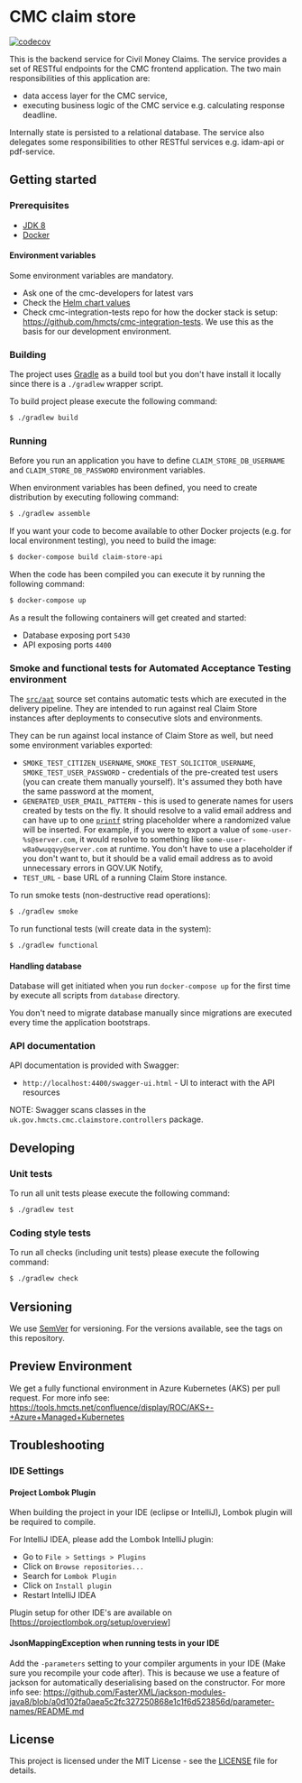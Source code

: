 # CMC claim store

[![codecov](https://codecov.io/gh/hmcts/cmc-claim-store/branch/master/graph/badge.svg)](https://codecov.io/gh/hmcts/cmc-claim-store)

This is the backend service for Civil Money Claims.
The service provides a set of RESTful endpoints for the CMC frontend application.
The two main responsibilities of this application are:
 - data access layer for the CMC service,
 - executing business logic of the CMC service e.g. calculating response deadline.

Internally state is persisted to a relational database.
The service also delegates some responsibilities to other RESTful services e.g. idam-api or pdf-service.

## Getting started
### Prerequisites

- [JDK 8](https://www.oracle.com/java)
- [Docker](https://www.docker.com)

#### Environment variables

Some environment variables are mandatory.

- Ask one of the cmc-developers for latest vars
- Check the [Helm chart values](charts/cmc-claim-store/values.template.yaml)
- Check cmc-integration-tests repo for how the docker stack is setup: https://github.com/hmcts/cmc-integration-tests. We use this as the basis for our development environment.

### Building

The project uses [Gradle](https://gradle.org) as a build tool but you don't have install it locally since there is a
`./gradlew` wrapper script.

To build project please execute the following command:

```bash
$ ./gradlew build
```

### Running

Before you run an application you have to define `CLAIM_STORE_DB_USERNAME` and `CLAIM_STORE_DB_PASSWORD` environment variables.

When environment variables has been defined, you need to create distribution by executing following command:

```bash
$ ./gradlew assemble
```

If you want your code to become available to other Docker projects (e.g. for local environment testing), you need to build the image:

```bash
$ docker-compose build claim-store-api
```

When the code has been compiled you can execute it by running the following command:

```bash
$ docker-compose up
```

As a result the following containers will get created and started:

 - Database exposing port `5430`
 - API exposing ports `4400`

### Smoke and functional tests for Automated Acceptance Testing environment

The [`src/aat`](src/aat) source set contains automatic tests which are executed in the delivery pipeline. They are intended to run against real Claim Store instances after deployments to consecutive slots and environments.

They can be run against local instance of Claim Store as well, but need some environment variables exported:

- `SMOKE_TEST_CITIZEN_USERNAME`, `SMOKE_TEST_SOLICITOR_USERNAME`, `SMOKE_TEST_USER_PASSWORD` - credentials of the pre-created test users (you can create them manually yourself). It's assumed they both have the same password at the moment,
- `GENERATED_USER_EMAIL_PATTERN` - this is used to generate names for users created by tests on the fly. It should resolve to a valid email address and can have up to one [`printf`](https://en.wikipedia.org/wiki/Printf_format_string) string placeholder where a randomized value will be inserted. For example, if you were to export a value of `some-user-%s@server.com`, it would resolve to something like `some-user-w8a0wuqqvy@server.com` at runtime. You don't have to use a placeholder if you don't want to, but it should be a valid email address as to avoid unnecessary errors in GOV.UK Notify,
- `TEST_URL` - base URL of a running Claim Store instance.

To run smoke tests (non-destructive read operations):

```bash
$ ./gradlew smoke
```

To run functional tests (will create data in the system):

```bash
$ ./gradlew functional
```

#### Handling database

Database will get initiated when you run `docker-compose up` for the first time by execute all scripts from `database` directory.

You don't need to migrate database manually since migrations are executed every time the application bootstraps.

### API documentation

API documentation is provided with Swagger:
 - `http://localhost:4400/swagger-ui.html` - UI to interact with the API resources

NOTE: Swagger scans classes in the `uk.gov.hmcts.cmc.claimstore.controllers` package.

## Developing

### Unit tests

To run all unit tests please execute the following command:

```bash
$ ./gradlew test
```

### Coding style tests

To run all checks (including unit tests) please execute the following command:

```bash
$ ./gradlew check
```

## Versioning

We use [SemVer](http://semver.org/) for versioning.
For the versions available, see the tags on this repository.

## Preview Environment

We get a fully functional environment in Azure Kubernetes (AKS) per pull request. For more
info see: https://tools.hmcts.net/confluence/display/ROC/AKS+-+Azure+Managed+Kubernetes

## Troubleshooting

### IDE Settings

#### Project Lombok Plugin
When building the project in your IDE (eclipse or IntelliJ), Lombok plugin will be required to compile.

For IntelliJ IDEA, please add the Lombok IntelliJ plugin:
* Go to `File > Settings > Plugins`
* Click on `Browse repositories...`
* Search for `Lombok Plugin`
* Click on `Install plugin`
* Restart IntelliJ IDEA

Plugin setup for other IDE's are available on [https://projectlombok.org/setup/overview]

#### JsonMappingException when running tests in your IDE
Add the `-parameters` setting to your compiler arguments in your IDE (Make sure you recompile your code after).
This is because we use a feature of jackson for automatically deserialising based on the constructor.
For more info see: https://github.com/FasterXML/jackson-modules-java8/blob/a0d102fa0aea5c2fc327250868e1c1f6d523856d/parameter-names/README.md

## License

This project is licensed under the MIT License - see the [LICENSE](LICENSE.md) file for details.
